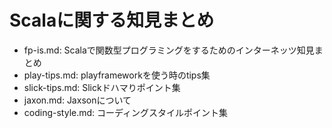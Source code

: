 # Scalaに関する知見まとめ

* fp-is.md: Scalaで関数型プログラミングをするためのインターネッツ知見まとめ
* play-tips.md: playframeworkを使う時のtips集
* slick-tips.md: Slickドハマりポイント集
* jaxon.md: Jaxsonについて
* coding-style.md: コーディングスタイルポイント集
